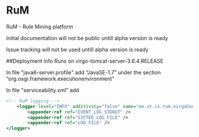# RuM
RuM - Rule Mining platform

Initial documentation will not be public untill alpha version is ready

Issue tracking will not be used untill alpha version is ready

##Deployment info
Runs on virgo-tomcat-server-3.6.4.RELEASE

In file "java6-server.profile" add “JavaSE-1.7” under the section “org.osgi.framework.executionenvironment”

In file "serviceability.xml" add

```XML
<!-- RuM logging -->
	<logger level="INFO" additivity="false" name="ee.ut.cs.rum.virgoConsole">
		<appender-ref ref="EVENT_LOG_STDOUT" />
		<appender-ref ref="SIFTED_LOG_FILE" />
		<appender-ref ref="LOG_FILE" />
</logger>
```